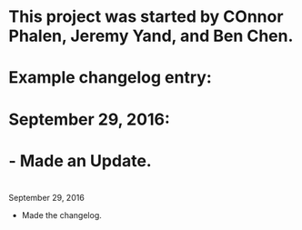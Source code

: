 # This project was started by COnnor Phalen, Jeremy Yand, and Ben Chen.

# Example changelog entry:
#
#    September 29, 2016:
#        - Made an Update.
#

September 29, 2016
  - Made the changelog.
